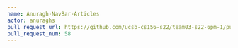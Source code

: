 ```yaml
---
name: Anuragh-NavBar-Articles
actor: anuraghs
pull_request_url: https://github.com/ucsb-cs156-s22/team03-s22-6pm-1/pull/58
pull_request_num: 58
---
```


